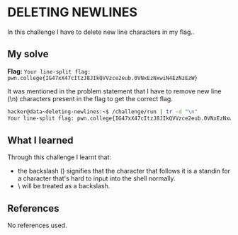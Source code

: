 # DELETING NEWLINES
In this challenge I have to delete new line characters in my flag..

## My solve
**Flag:** `Your line-split flag: pwn.college{IG47xX47cItzJ8JIkQVVzce2eub.0VNxEzNxwiN4EzNzEzW}`

It was mentioned in the problem statement that I have to remove new line (\n) characters present in the flag to get the correct flag.
``` bash
hacker@data~deleting-newlines:~$ /challenge/run | tr -d "\n"
Your line-split flag: pwn.college{IG47xX47cItzJ8JIkQVVzce2eub.0VNxEzNxwiN4EzNzEzW}
```

## What I learned
Through this challenge I learnt that:
- the backslash (\) signifies that the character that follows it is a standin for a character that's hard to input into the shell normally. 
-  \\ will be treated as a backslash.

## References
No references used.

